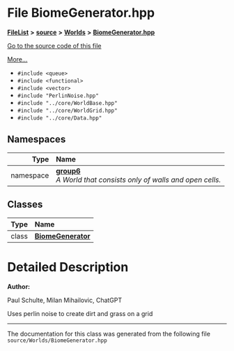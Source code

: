 

# File BiomeGenerator.hpp



[**FileList**](files.md) **>** [**source**](dir_b2f33c71d4aa5e7af42a1ca61ff5af1b.md) **>** [**Worlds**](dir_9813a27ecb6dbdc5ed22cda8cf865019.md) **>** [**BiomeGenerator.hpp**](_biome_generator_8hpp.md)

[Go to the source code of this file](_biome_generator_8hpp_source.md)

[More...](#detailed-description)

* `#include <queue>`
* `#include <functional>`
* `#include <vector>`
* `#include "PerlinNoise.hpp"`
* `#include "../core/WorldBase.hpp"`
* `#include "../core/WorldGrid.hpp"`
* `#include "../core/Data.hpp"`













## Namespaces

| Type | Name |
| ---: | :--- |
| namespace | [**group6**](namespacegroup6.md) <br>_A World that consists only of walls and open cells._  |


## Classes

| Type | Name |
| ---: | :--- |
| class | [**BiomeGenerator**](classgroup6_1_1_biome_generator.md) <br> |


















































# Detailed Description




**Author:**

Paul Schulte, Milan Mihailovic, ChatGPT


Uses perlin noise to create dirt and grass on a grid 


    

------------------------------
The documentation for this class was generated from the following file `source/Worlds/BiomeGenerator.hpp`

